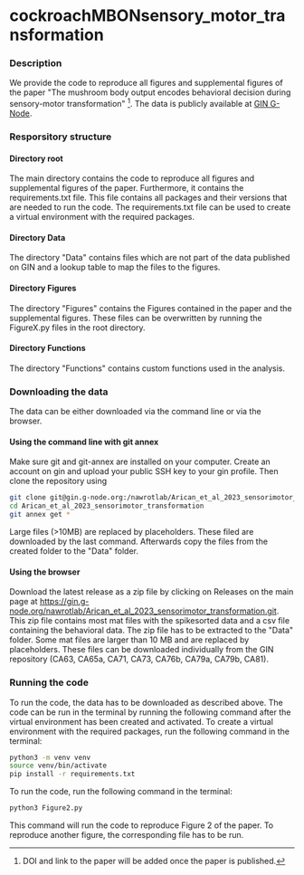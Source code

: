 # cockroachMBONsensory_motor_transformation

### Description
We provide the code to reproduce all figures and supplemental figures of the paper "The mushroom body output 
encodes behavioral decision during sensory-motor transformation" [^1]. The data is publicly available at 
[GIN G-Node](https://gin.g-node.org/nawrotlab/Arican_et_al_2023_sensorimotor_transformation.git).


### Resporsitory structure
#### Directory root
The main directory contains the code to reproduce all figures and supplemental figures of the paper.
Furthermore, it contains the requirements.txt file. This file contains all packages and their versions
that are needed to run the code. The requirements.txt file can be used to create a virtual environment with the
required packages.
#### Directory Data
The directory "Data" contains files which are not part of the data published on GIN and a lookup table to map the files
to the figures.
#### Directory Figures
The directory "Figures" contains the Figures contained in the paper and the supplemental figures. These files can be
overwritten by running the FigureX.py files in the root directory.
#### Directory Functions
The directory "Functions" contains custom functions used in the analysis.

### Downloading the data
The data can be either downloaded via the command line or via the browser. 
#### Using the command line with git annex
Make sure git and git-annex are installed on your computer. Create an account on gin and upload your public SSH key 
to your gin profile. Then clone the repository using  
```bash
git clone git@gin.g-node.org:/nawrotlab/Arican_et_al_2023_sensorimotor_transformation.git
cd Arican_et_al_2023_sensorimotor_transformation
git annex get *
```
Large files (>10MB) are replaced by placeholders. These filed are downloaded by the last command. Afterwards copy the 
files from the created folder to the "Data" folder.
#### Using the browser
Download the latest release as a zip file by clicking on Releases on the main page at 
https://gin.g-node.org/nawrotlab/Arican_et_al_2023_sensorimotor_transformation.git. This zip file contains most mat 
files with the spikesorted data and a csv file containing the behavioral data. The zip file has to be extracted to the 
"Data" folder. Some mat files are larger than 10 MB and are replaced by placeholders. 
These files can be downloaded individually from the GIN repository (CA63, CA65a, CA71, CA73, CA76b, CA79a, CA79b, CA81).


### Running the code
To run the code, the data has to be downloaded as described above. The code can be run in the terminal by running the
following command after the virtual environment has been created and activated. 
To create a virtual environment with the required packages, run the following command in the terminal:
```bash
python3 -m venv venv
source venv/bin/activate
pip install -r requirements.txt
```
To run the code, run the following command in the terminal:
```bash
python3 Figure2.py
```
This command will run the code to reproduce Figure 2 of the paper. To reproduce another figure, the corresponding file
has to be run.


[^1]: DOI and link to the paper will be added once the paper is published.

